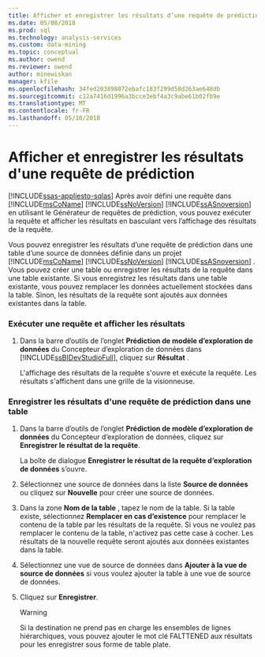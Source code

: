 ```yaml
---
title: Afficher et enregistrer les résultats d’une requête de prédiction | Documents Microsoft
ms.date: 05/08/2018
ms.prod: sql
ms.technology: analysis-services
ms.custom: data-mining
ms.topic: conceptual
ms.author: owend
ms.reviewer: owend
author: minewiskan
manager: kfile
ms.openlocfilehash: 34fed203898072ebafc183f299d58d263ae648db
ms.sourcegitcommit: c12a7416d1996a3bcce3ebf4a3c9abe61b02fb9e
ms.translationtype: MT
ms.contentlocale: fr-FR
ms.lasthandoff: 05/10/2018
---
```

# <a name="view-and-save-the-results-of-a-prediction-query"></a>Afficher et enregistrer les résultats d'une requête de prédiction
[!INCLUDE[ssas-appliesto-sqlas](../../includes/ssas-appliesto-sqlas.md)]
  Après avoir défini une requête dans [!INCLUDE[msCoName](../../includes/msconame-md.md)] [!INCLUDE[ssNoVersion](../../includes/ssnoversion-md.md)] [!INCLUDE[ssASnoversion](../../includes/ssasnoversion-md.md)] en utilisant le Générateur de requêtes de prédiction, vous pouvez exécuter la requête et afficher les résultats en basculant vers l’affichage des résultats de la requête.  
  
 Vous pouvez enregistrer les résultats d’une requête de prédiction dans une table d’une source de données définie dans un projet [!INCLUDE[msCoName](../../includes/msconame-md.md)] [!INCLUDE[ssNoVersion](../../includes/ssnoversion-md.md)] [!INCLUDE[ssASnoversion](../../includes/ssasnoversion-md.md)] . Vous pouvez créer une table ou enregistrer les résultats de la requête dans une table existante. Si vous enregistrez les résultats dans une table existante, vous pouvez remplacer les données actuellement stockées dans la table. Sinon, les résultats de la requête sont ajoutés aux données existantes dans la table.  
  
### <a name="run-a-query-and-view-the-results"></a>Exécuter une requête et afficher les résultats  
  
1.  Dans la barre d’outils de l’onglet **Prédiction de modèle d’exploration de données** du Concepteur d’exploration de données dans [!INCLUDE[ssBIDevStudioFull](../../includes/ssbidevstudiofull-md.md)], cliquez sur **Résultat** .  
  
     L'affichage des résultats de la requête s'ouvre et exécute la requête. Les résultats s'affichent dans une grille de la visionneuse.  
  
### <a name="save-the-results-of-a-prediction-query-to-a-table"></a>Enregistrer les résultats d'une requête de prédiction dans une table  
  
1.  Dans la barre d’outils de l’onglet **Prédiction de modèle d’exploration de données** du Concepteur d’exploration de données, cliquez sur **Enregistrer le résultat de la requête**.  
  
     La boîte de dialogue **Enregistrer le résultat de la requête d’exploration de données** s’ouvre.  
  
2.  Sélectionnez une source de données dans la liste **Source de données** ou cliquez sur **Nouvelle** pour créer une source de données.  
  
3.  Dans la zone **Nom de la table** , tapez le nom de la table. Si la table existe, sélectionnez **Remplacer en cas d’existence** pour remplacer le contenu de la table par les résultats de la requête. Si vous ne voulez pas remplacer le contenu de la table, n'activez pas cette case à cocher. Les résultats de la nouvelle requête seront ajoutés aux données existantes dans la table.  
  
4.  Sélectionnez une vue de source de données dans **Ajouter à la vue de source de données** si vous voulez ajouter la table à une vue de source de données.  
  
5.  Cliquez sur **Enregistrer**.  
  
    > [!WARNING]  
    >  Si la destination ne prend pas en charge les ensembles de lignes hiérarchiques, vous pouvez ajouter le mot clé FALTTENED aux résultats pour les enregistrer sous forme de table plate.  
  
  

